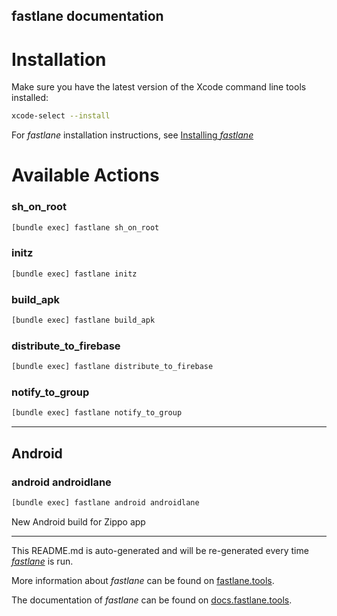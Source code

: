fastlane documentation
----

# Installation

Make sure you have the latest version of the Xcode command line tools installed:

```sh
xcode-select --install
```

For _fastlane_ installation instructions, see [Installing _fastlane_](https://docs.fastlane.tools/#installing-fastlane)

# Available Actions

### sh_on_root

```sh
[bundle exec] fastlane sh_on_root
```



### initz

```sh
[bundle exec] fastlane initz
```



### build_apk

```sh
[bundle exec] fastlane build_apk
```



### distribute_to_firebase

```sh
[bundle exec] fastlane distribute_to_firebase
```



### notify_to_group

```sh
[bundle exec] fastlane notify_to_group
```



----


## Android

### android androidlane

```sh
[bundle exec] fastlane android androidlane
```

New Android build for Zippo app

----

This README.md is auto-generated and will be re-generated every time [_fastlane_](https://fastlane.tools) is run.

More information about _fastlane_ can be found on [fastlane.tools](https://fastlane.tools).

The documentation of _fastlane_ can be found on [docs.fastlane.tools](https://docs.fastlane.tools).
